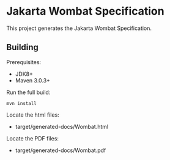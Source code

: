 Jakarta Wombat Specification
============================

This project generates the Jakarta Wombat Specification.

Building
--------

Prerequisites:

* JDK8+
* Maven 3.0.3+

Run the full build:

`mvn install`

Locate the html files:
- target/generated-docs/Wombat.html

Locate the PDF files:
- target/generated-docs/Wombat.pdf
